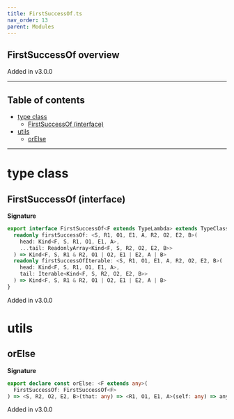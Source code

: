 ```yaml
---
title: FirstSuccessOf.ts
nav_order: 13
parent: Modules
---
```


## FirstSuccessOf overview

Added in v3.0.0

---

<h2 class="text-delta">Table of contents</h2>

- [type class](#type-class)
  - [FirstSuccessOf (interface)](#firstsuccessof-interface)
- [utils](#utils)
  - [orElse](#orelse)

---

# type class

## FirstSuccessOf (interface)

**Signature**

```ts
export interface FirstSuccessOf<F extends TypeLambda> extends TypeClass<F> {
  readonly firstSuccessOf: <S, R1, O1, E1, A, R2, O2, E2, B>(
    head: Kind<F, S, R1, O1, E1, A>,
    ...tail: ReadonlyArray<Kind<F, S, R2, O2, E2, B>>
  ) => Kind<F, S, R1 & R2, O1 | O2, E1 | E2, A | B>
  readonly firstSuccessOfIterable: <S, R1, O1, E1, A, R2, O2, E2, B>(
    head: Kind<F, S, R1, O1, E1, A>,
    tail: Iterable<Kind<F, S, R2, O2, E2, B>>
  ) => Kind<F, S, R1 & R2, O1 | O2, E1 | E2, A | B>
}
```

Added in v3.0.0

# utils

## orElse

**Signature**

```ts
export declare const orElse: <F extends any>(
  FirstSuccessOf: FirstSuccessOf<F>
) => <S, R2, O2, E2, B>(that: any) => <R1, O1, E1, A>(self: any) => any
```

Added in v3.0.0
